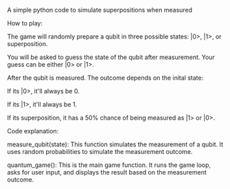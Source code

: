 A simple python code to simulate superpositions when measured

How to play:

The game will randomly prepare a qubit in three possible states: |0>, |1>, or superposition.

You will be asked to guess the state of the qubit after measurement. Your guess can be either |0> or |1>.

After the qubit is measured. The outcome depends on the inital state:

If its |0>, it'll always be 0.

If its |1>, it'll always be 1.

If its superposition, it has a 50% chance of being measured as |1> or |0>.


Code explanation:

measure_qubit(state): This function simulates the measurement of a qubit. It uses random probabilities to simulate the measurement outcome.

quantum_game(): This is the main game function. It runs the game loop, asks for user input, and displays the result based on the measurement outcome.
